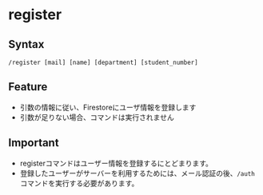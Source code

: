 # register
## Syntax
```
/register [mail] [name] [department] [student_number]
```

## Feature
- 引数の情報に従い、Firestoreにユーザ情報を登録します
- 引数が足りない場合、コマンドは実行されません

## Important
- registerコマンドはユーザー情報を登録するにとどまります。
- 登録したユーザーがサーバーを利用するためには、メール認証の後、`/auth`コマンドを実行する必要があります。
